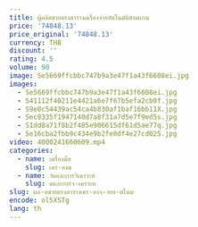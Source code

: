 ```yaml
---
title: ผู้ผลิตขายตรงตารางเครื่องจ่ายอัตโนมัติสามแกน
price: '74848.13'
price_original: '74848.13'
currency: THB
discount: ''
rating: 4.5
volume: 90
image: Se5669ffcbbc747b9a3e47f1a43f6608ei.jpg
images:
  - Se5669ffcbbc747b9a3e47f1a43f6608ei.jpg
  - S41112f40211e4421a6e7f67b5efa2cb0f.jpg
  - S9e0c54439ac54ca4b830af1baf16bb11X.jpg
  - Sec8335f1947140d7a8f31a7d5e7f9ed5s.jpg
  - S1dd8a71f8b2f485e906615df61d5ae77q.jpg
  - Se16cba2fbb9c434e9b2fe0df4e27cd025.jpg
video: 4000241660609.mp4
categories:
  - name: เครื่องมือ
    slug: เคร-องม
  - name: วัดและการวิเคราะห์
    slug: ดและการว-เคราะห
slug: ผล-ตขายตรงตารางเคร-องจ-ายอ-ตโนม
encode: ol5XSTg
lang: th
---
```

  